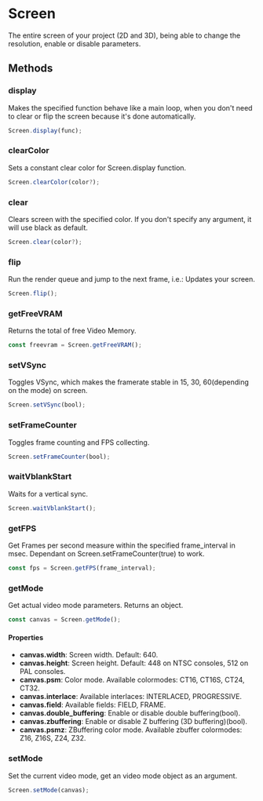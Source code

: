 # Screen

The entire screen of your project (2D and 3D), being able to change the resolution, enable or disable parameters.

## Methods

### display

Makes the specified function behave like a main loop, when you don't need to clear or flip the screen because it's done automatically.  

```js
Screen.display(func);
```

### clearColor

Sets a constant clear color for Screen.display function.

```js
Screen.clearColor(color?);
```

### clear

Clears screen with the specified color. If you don't specify any argument, it will use black as default.  

```js
Screen.clear(color?);
```

### flip

Run the render queue and jump to the next frame, i.e.: Updates your screen.  

```js
Screen.flip();
```

### getFreeVRAM

Returns the total of free Video Memory.  

```js
const freevram = Screen.getFreeVRAM();
```

### setVSync

Toggles VSync, which makes the framerate stable in 15, 30, 60(depending on the mode) on screen.  

```js
Screen.setVSync(bool);
```

### setFrameCounter

Toggles frame counting and FPS collecting.  

```js
Screen.setFrameCounter(bool);
```

### waitVblankStart

Waits for a vertical sync.  

```js
Screen.waitVblankStart();
```

### getFPS

Get Frames per second measure within the specified frame_interval in msec. Dependant on Screen.setFrameCounter(true) to work.

```js
const fps = Screen.getFPS(frame_interval);
```

### getMode

Get actual video mode parameters. Returns an object.

```js
const canvas = Screen.getMode();
```

#### Properties

- **canvas.width**: Screen width. Default: 640.
- **canvas.height**: Screen height. Default: 448 on NTSC consoles, 512 on PAL consoles.
- **canvas.psm**: Color mode. Available colormodes: CT16, CT16S, CT24, CT32.
- **canvas.interlace**: Available interlaces: INTERLACED, PROGRESSIVE.
- **canvas.field**: Available fields: FIELD, FRAME.
- **canvas.double_buffering**: Enable or disable double buffering(bool).
- **canvas.zbuffering**: Enable or disable Z buffering (3D buffering)(bool).
- **canvas.psmz**: ZBuffering color mode. Available zbuffer colormodes: Z16, Z16S, Z24, Z32.

### setMode

Set the current video mode, get an video mode object as an argument.

```js
Screen.setMode(canvas);
```